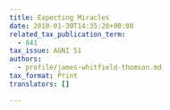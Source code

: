 ```yaml
---
title: Expecting Miracles
date: 2018-01-30T14:35:20+00:00
related_tax_publication_term:
  - 841
tax_issue: AGNI 51
authors:
  - profile/james-whitfield-thomson.md
tax_format: Print
translators: []

---
```

